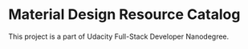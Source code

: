 # Material Design Resource Catalog

This project is a part of Udacity Full-Stack Developer Nanodegree.
